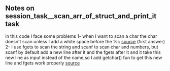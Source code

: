 ## Notes on session_task__scan_arr_of_struct_and_print_it task

in this code I face some problems
1- when I want to scan a char the char doesn't scan unless I add a white space before the %c
[source](https://stackoverflow.com/questions/29557448/c-program-doesnt-work-scanf-char)
(first answer)
2- I use fgets to scan the string and scanf to scan char and numbers, but scanf by default
add a new line after it and the fgets after it and it take this new line as input instead of the name,so
I add getchar() fun to get this new line and fgets work properly
[source](https://www.codingninjas.com/blog/2021/07/27/solved-the-problem-with-using-fgets-after-scanf/#:~:text=Because%20of%20this%20issue%2C%20the,getchar()%20after%20scanf().)
